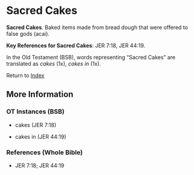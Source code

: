 # Sacred Cakes
**Sacred Cakes**. 
Baked items made from bread dough that were offered to false gods (acai). 


**Key References for Sacred Cakes**: 
JER 7:18, JER 44:19. 


In the Old Testament (BSB), words representing “Sacred Cakes” are translated as 
*cakes* (1x), *cakes in* (1x). 




Return to [Index](00-Index.md)

## More Information

### OT Instances (BSB)

* cakes (JER 7:18)

* cakes in (JER 44:19)



### References (Whole Bible)

* JER 7:18; JER 44:19



